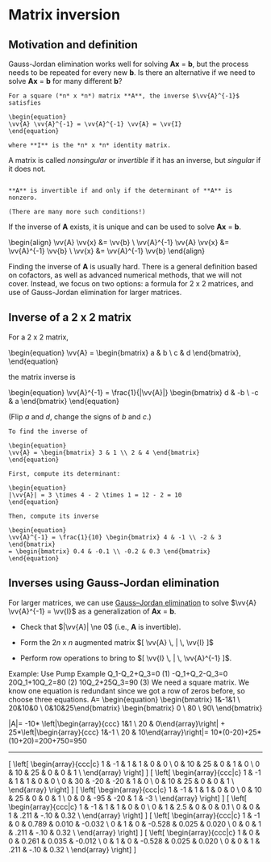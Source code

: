# Matrix inversion

## Motivation and definition

Gauss-Jordan elimination works well for solving  **Ax** = **b**, but the process
needs to be repeated for every new **b**. Is there an alternative if we need to
solve **Ax** = **b** for many different **b**?

```{topic} Matrix inverse
For a square (*n* x *n*) matrix **A**, the inverse $\vv{A}^{-1}$ satisfies

\begin{equation}
\vv{A} \vv{A}^{-1} = \vv{A}^{-1} \vv{A} = \vv{I}
\end{equation}

where **I** is the *n* x *n* identity matrix.
```

A matrix is called *nonsingular* or *invertible* if it has an inverse, but
*singular* if it does not.

```{topic} Invertible matrix theorem

**A** is invertible if and only if the determinant of **A** is nonzero.

(There are many more such conditions!)
```

If the inverse of **A** exists, it is unique and can be used to
solve **Ax** = **b**.

\begin{align}
\vv{A} \vv{x} &= \vv{b} \\
\vv{A}^{-1} \vv{A} \vv{x} &= \vv{A}^{-1} \vv{b} \\
\vv{x} &= \vv{A}^{-1} \vv{b}
\end{align}

Finding the inverse of **A** is usually hard. There is a general definition
based on cofactors, as well as advanced numerical methods, that we will not
cover. Instead, we focus on two options: a formula for 2 x 2 matrices, and
use of Gauss-Jordan elimination for larger matrices.

## Inverse of a 2 x 2 matrix

For a 2 x 2 matrix,

\begin{equation}
\vv{A} = \begin{bmatrix} a & b \\ c & d \end{bmatrix},
\end{equation}

the matrix inverse is

\begin{equation}
\vv{A}^{-1} = \frac{1}{|\vv{A}|} \begin{bmatrix} d & -b \\ -c & a \end{bmatrix}
\end{equation}

(Flip *a* and *d*, change the signs of *b* and *c*.)

```{example} 2 x 2 inverse
To find the inverse of

\begin{equation}
\vv{A} = \begin{bmatrix} 3 & 1 \\ 2 & 4 \end{bmatrix}
\end{equation}

First, compute its determinant:

\begin{equation}
|\vv{A}| = 3 \times 4 - 2 \times 1 = 12 - 2 = 10
\end{equation}

Then, compute its inverse

\begin{equation}
\vv{A}^{-1} = \frac{1}{10} \begin{bmatrix} 4 & -1 \\ -2 & 3 \end{bmatrix}
= \begin{bmatrix} 0.4 & -0.1 \\ -0.2 & 0.3 \end{bmatrix}
\end{equation}
```

## Inverses using Gauss-Jordan elimination

For larger matrices, we can use [Gauss–Jordan elimination](gauss-jordan.md) to
solve $\vv{A} \vv{A}^{-1} = \vv{I}$ as a generalization of **Ax** = **b**.

- Check that $|\vv{A}| \ne 0$ (i.e., **A** is invertible).

- Form the 2*n* x *n* augmented matrix $[ \vv{A} \, | \, \vv{I} ]$

- Perform row operations to bring to $[ \vv{I} \, | \, \vv{A}^{-1} ]$.

Example: Use Pump Example
Q_1-Q_2+Q_3=0   (1)
-Q_1+Q_2-Q_3=0
20Q_1+10Q_2=80  (2)
10Q_2+25Q_3=90  (3)
We need a square matrix. We know one equation is redundant since we got a row of zeros before, so choose three equations. 
A= 
\begin{equation}
\begin{bmatrix} 1&-1&1 \\ 20&10&0 \\ 0&10&25\end{bmatrix}
\begin{bmatrix} 0 \\ 80 \\ 90\ \end{bmatrix}

|A|= -10* \left|\begin{array}{ccc} 
1&1 \\ 20 & 0\end{array}\right| + 25*\left|\begin{array}{ccc} 
1&-1 \\ 20 & 10\end{array}\right|= 10*(0-20)+25*(10+20)=200+750=950
***
\[
\left[ \begin{array}{ccc|c}
1 & -1 & 1 & 1 & 0 & 0 \\
0 & 10 & 25 & 0 & 1 & 0 \\
0 & 10 & 25 & 0 & 0 & 1 \\
\end{array} \right]
\]
\[
\left[ \begin{array}{ccc|c}
1 & -1 & 1 & 1 & 0 & 0 \\
0 & 30 & -20 & -20 & 1 & 0 \\
0 & 10 & 25 & 0 & 0 & 1 \\
\end{array} \right]
\]
\[
\left[ \begin{array}{ccc|c}
1 & -1 & 1 & 1 & 0 & 0 \\
0 & 10 & 25 & 0 & 0 & 1 \\
0 & 0 & -95 & -20 & 1 & -3 \\
\end{array} \right]
\]
\[
\left[ \begin{array}{ccc|c}
1 & -1 & 1 & 1 & 0 & 0 \\
0 & 1 & 2.5 & 0 & 0 & 0.1 \\
0 & 0 & 1 & .211 & -.10 & 0.32 \\
\end{array} \right]
\]
\[
\left[ \begin{array}{ccc|c}
1 & -1 & 0 & 0.789 & 0.010 & -0.032 \\
0 & 1 & 0 & -0.528 & 0.025 & 0.020 \\
0 & 0 & 1 & .211 & -.10 & 0.32 \\
\end{array} \right]
\]
\[
\left[ \begin{array}{ccc|c}
1 & 0 & 0 & 0.261 & 0.035 & -0.012 \\
0 & 1 & 0 & -0.528 & 0.025 & 0.020 \\
0 & 0 & 1 & .211 & -.10 & 0.32 \\
\end{array} \right]
\]
